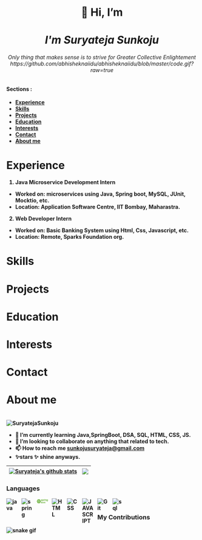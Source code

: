 
<h1  align="center">👋 Hi, I’m </h1>
  <h1 align="center">
    <i><b>I'm Suryateja Sunkoju</i>
  </h1>
  <h6 align="center">
    <i>Only thing that makes sense is to strive for Greater Collective Enlightement</i>
  https://github.com/abhisheknaiidu/abhisheknaiidu/blob/master/code.gif?raw=true
  </h6>
  
  #### Sections :
  - [Experience](#Experience)
  - [Skills](#Skills)
  - [Projects](#Projects)
  - [Education](#Education)
  - [Interests](#Interests)
  - [Contact](#Contact)
  - [About me](#About-me)

# Experience
  1. Java Microservice Development Intern 
  + Worked on: microservices using Java, Spring boot, MySQL, JUnit, Mocktio, etc.
  + Location: Application Software Centre, IIT Bombay, Maharastra.
  2. Web Developer Intern
  + Worked on: Basic Banking System using Html, Css, Javascript, etc.
  + Location: Remote, Sparks Foundation org.
  
# Skills
  
# Projects
# Education
# Interests
# Contact
# About me


</br>
<span align="left"> <img src="https://komarev.com/ghpvc/?username=suryatejasunkoju&label=Profile%20views&color=0e75b6&style=flat" alt="SuryatejaSunkoju" /></span>

- 🌱 I’m currently learning Java,SpringBoot, DSA, SQL, HTML, CSS, JS.
- 💞️ I’m looking to collaborate on anything that related to tech.
- 📫 How to reach me sunkojusuryateja@gmail.com
- ✨stars ✨ shine anyways. 

| <a href="https://github.com/suryatejasunkoju/github-readme-stats"><img align="center" src="https://github-readme-stats.vercel.app/api?username=suryatejasunkoju&show_icons=true&theme=radical" alt="Suryateja's github stats" /></a> | <a href="https://github.com/suryatejasunkoju/github-readme-stats"><img align="center" src="https://github-readme-stats.vercel.app/api/top-langs/?username=SuryatejaSunkoju&layout=compact&theme=buefy&hide_border=true" /></a> |
| ------------- | ------------- |


### Languages
<img align="left" alt="java" width="30px" style="padding-right:10px;" src="https://cdn.jsdelivr.net/gh/devicons/devicon/icons/java/java-original-wordmark.svg" />
<img align="left" alt="spring" width="30px" style="padding-right:10px;" src="(https://encrypted-tbn0.gstatic.com/images?q=tbn:ANd9GcQYUuv31fGifh6aOzbik1Sjzh3_0Vh0m5R4l6LCaAnKEtk2vaCGH_k5JZDlMiVsX9lJUIYU6JLI8oY&usqp=CAU&ec=48665698)" />
<img align="left" alt="spring-boot" width="30px" style="padding-right:10px;" src="https://github.com/suryatejasunkoju/suryatejasunkoju/blob/main/spring-boot-logo.png" />
<img align="left" alt="HTML" width="30px" style="padding-right:10px;" src="https://cdn.jsdelivr.net/gh/devicons/devicon/icons/html5/html5-plain.svg" />
<img align="left" alt="CSS" width="30px" style="padding-right:10px;" src="https://cdn.jsdelivr.net/gh/devicons/devicon/icons/css3/css3-plain.svg" />
<img align="left" alt="JAVASCRIPT" width="30px" style="padding-right:10px;"  src="https://cdn.jsdelivr.net/gh/devicons/devicon/icons/javascript/javascript-plain.svg"/>
<img align="left" alt="Git" width="30px" style="padding-right:10px;" src="https://cdn.jsdelivr.net/gh/devicons/devicon/icons/git/git-plain.svg" />
<img align="left" alt="sql" width="30px" style="padding-right:10px;" src="https://cdn-icons-png.flaticon.com/512/2621/2621113.png" />

<br/>

### My Contributions
![snake gif](https://github.com/suryatejasunkoju/suryatejasunkoju/blob/output/github-contribution-grid-snake.svg)
